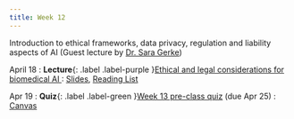 ```yaml
---
title: Week 12
---
```


Introduction to ethical frameworks, data privacy, regulation and liability aspects of AI (Guest lecture by [Dr. Sara Gerke](https://petrieflom.law.harvard.edu/about/bio/gerke-sara))

April 18
: **Lecture**{: .label .label-purple }[Ethical and legal considerations for biomedical AI ](/BMI702/lectures/week14)
  : [Slides](/BMI702/assets/zitnik-BMI702-L12.pdf), [Reading List](/BMI702/lectures/week12)

Apr 19
: **Quiz**{: .label .label-green }[Week 13 pre-class quiz](#) (due Apr 25)
  : [Canvas](https://canvas.harvard.edu/courses/134015)

